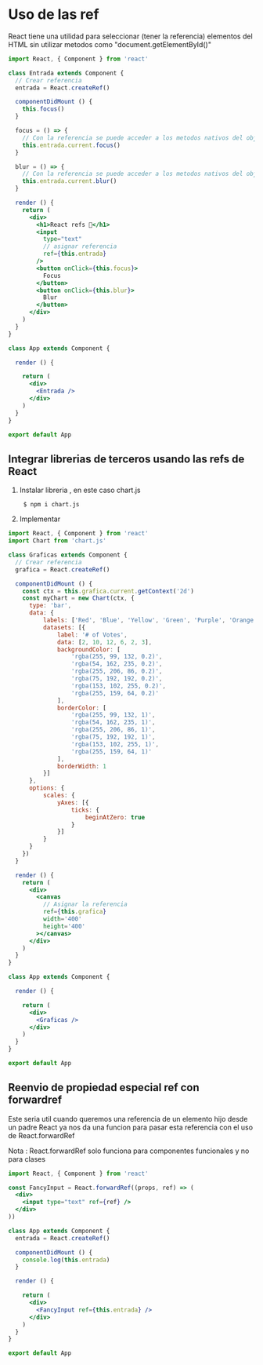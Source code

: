 # Uso de las ref

React tiene una utilidad para seleccionar (tener la referencia) elementos del HTML sin 
utilizar metodos como "document.getElementById()"

```jsx
import React, { Component } from 'react'

class Entrada extends Component {
  // Crear referencia
  entrada = React.createRef()

  componentDidMount () {
    this.focus()
  }

  focus = () => {
    // Con la referencia se puede acceder a los metodos nativos del objeto
    this.entrada.current.focus()
  }

  blur = () => {
    // Con la referencia se puede acceder a los metodos nativos del objeto
    this.entrada.current.blur()
  }

  render () {
    return (
      <div>
        <h1>React refs 🦄</h1>
        <input
          type="text"
          // asignar referencia
          ref={this.entrada}
        />
        <button onClick={this.focus}>
          Focus
        </button>
        <button onClick={this.blur}>
          Blur
        </button>
      </div>
    )
  }
}

class App extends Component {

  render () {

    return (
      <div>
        <Entrada />
      </div>
    )
  }
}

export default App
```


## Integrar librerias de terceros usando las refs de React

1. Instalar libreria , en este caso chart.js

        $ npm i chart.js

2. Implementar 

```jsx
import React, { Component } from 'react'
import Chart from 'chart.js'

class Graficas extends Component {
  // Crear referencia
  grafica = React.createRef()

  componentDidMount () {
    const ctx = this.grafica.current.getContext('2d')
    const myChart = new Chart(ctx, {
      type: 'bar',
      data: {
          labels: ['Red', 'Blue', 'Yellow', 'Green', 'Purple', 'Orange'],
          datasets: [{
              label: '# of Votes',
              data: [2, 10, 12, 6, 2, 3],
              backgroundColor: [
                  'rgba(255, 99, 132, 0.2)',
                  'rgba(54, 162, 235, 0.2)',
                  'rgba(255, 206, 86, 0.2)',
                  'rgba(75, 192, 192, 0.2)',
                  'rgba(153, 102, 255, 0.2)',
                  'rgba(255, 159, 64, 0.2)'
              ],
              borderColor: [
                  'rgba(255, 99, 132, 1)',
                  'rgba(54, 162, 235, 1)',
                  'rgba(255, 206, 86, 1)',
                  'rgba(75, 192, 192, 1)',
                  'rgba(153, 102, 255, 1)',
                  'rgba(255, 159, 64, 1)'
              ],
              borderWidth: 1
          }]
      },
      options: {
          scales: {
              yAxes: [{
                  ticks: {
                      beginAtZero: true
                  }
              }]
          }
      }
    })
  }

  render () {
    return (
      <div>
        <canvas
          // Asignar la referencia
          ref={this.grafica}
          width='400'
          height='400'
        ></canvas>
      </div>
    )
  }
}

class App extends Component {

  render () {

    return (
      <div>
        <Graficas />
      </div>
    )
  }
}

export default App
```


## Reenvio de propiedad especial ref con forwardref

Este seria util cuando queremos una referencia de un elemento hijo desde un padre
React ya nos da una funcion para pasar esta referencia con el uso de 
React.forwardRef 

Nota : React.forwardRef  solo funciona para componentes funcionales y no para clases

```jsx
import React, { Component } from 'react'

const FancyInput = React.forwardRef((props, ref) => (
  <div>
    <input type="text" ref={ref} />
  </div>
))

class App extends Component {
  entrada = React.createRef()

  componentDidMount () {
    console.log(this.entrada)
  }

  render () {

    return (
      <div>
        <FancyInput ref={this.entrada} />
      </div>
    )
  }
}

export default App
```